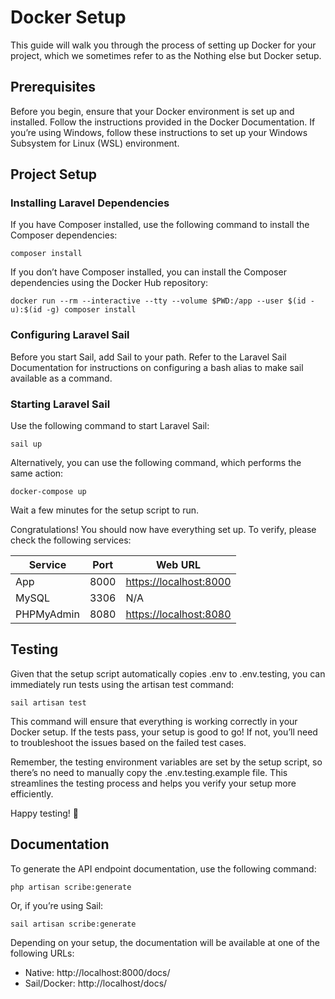 # Docker Setup

This guide will walk you through the process of setting up Docker for your project, which we sometimes refer to as the Nothing else but Docker setup.

## Prerequisites

Before you begin, ensure that your Docker environment is set up and installed. Follow the instructions provided in the Docker Documentation. If you’re using Windows, follow these instructions to set up your Windows Subsystem for Linux (WSL) environment.

## Project Setup

### Installing Laravel Dependencies

If you have Composer installed, use the following command to install the Composer dependencies:

```
composer install
```

If you don’t have Composer installed, you can install the Composer dependencies using the Docker Hub repository:

```
docker run --rm --interactive --tty --volume $PWD:/app --user $(id -u):$(id -g) composer install
```

### Configuring Laravel Sail

Before you start Sail, add Sail to your path. Refer to the Laravel Sail Documentation for instructions on configuring a bash alias to make sail available as a command.

### Starting Laravel Sail

Use the following command to start Laravel Sail:

```
sail up
```
Alternatively, you can use the following command, which performs the same action:

```
docker-compose up
```
Wait a few minutes for the setup script to run.

Congratulations! You should now have everything set up. To verify, please check the following services:

| Service    | Port | Web URL                                          |
| ---------- | ---- | ------------------------------------------------ |
| App        | 8000 | [https://localhost:8000](https://localhost:8000) |
| MySQL      | 3306 | N/A                                              |
| PHPMyAdmin | 8080 | [https://localhost:8080](https://localhost:8080) |

## Testing

Given that the setup script automatically copies .env to .env.testing, you can immediately run tests using the artisan test command:

```
sail artisan test
```

This command will ensure that everything is working correctly in your Docker setup. If the tests pass, your setup is good to go! If not, you’ll need to troubleshoot the issues based on the failed test cases.

Remember, the testing environment variables are set by the setup script, so there’s no need to manually copy the .env.testing.example file. This streamlines the testing process and helps you verify your setup more efficiently.

Happy testing! 🚀

## Documentation

To generate the API endpoint documentation, use the following command:

```
php artisan scribe:generate
```

Or, if you’re using Sail:

```
sail artisan scribe:generate
```

Depending on your setup, the documentation will be available at one of the following URLs:

- Native: http://localhost:8000/docs/
- Sail/Docker: http://localhost/docs/